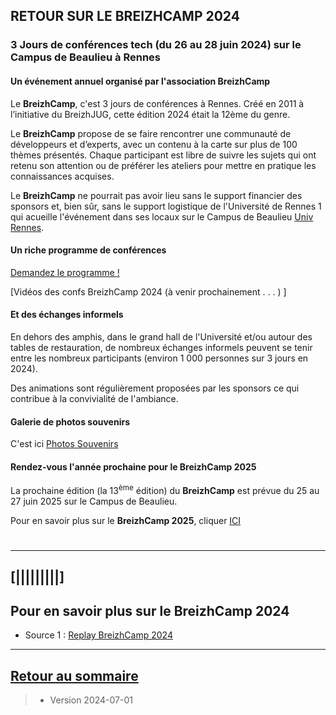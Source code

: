 ## RETOUR SUR LE BREIZHCAMP 2024



### 3 Jours de conférences tech (du 26 au 28 juin 2024) sur le Campus de Beaulieu à Rennes

#### Un événement annuel organisé par l'association BreizhCamp

Le **BreizhCamp**, c'est 3 jours de conférences à Rennes. Créé en 2011 à l’initiative du BreizhJUG, cette édition 2024 était la 12ème du genre. 

Le **BreizhCamp** propose de se faire rencontrer une communauté de développeurs et d’experts, avec un contenu à la carte sur plus de 100 thèmes présentés. Chaque participant est libre de suivre les sujets qui ont retenu son attention ou de préférer les ateliers pour mettre en pratique les connaissances acquises.

Le **BreizhCamp** ne pourrait pas avoir lieu sans le support financier des sponsors et, bien sûr, sans le support logistique de l'Université de Rennes 1 qui acueille l'événement dans ses locaux sur le Campus de Beaulieu [Univ Rennes](https://www.univ-rennes.fr/).
>

#### Un riche programme de conférences

[Demandez le programme !](https://www.breizhcamp.org/conference/programme/)

[Vidéos des confs BreizhCamp 2024  (à venir prochainement . . . ) ]
>

#### Et des échanges informels 

En dehors des amphis, dans le grand hall de l'Université et/ou autour des tables de restauration, de nombreux échanges informels peuvent se tenir entre les nombreux participants (environ 1 000 personnes sur 3 jours en 2024).

Des animations sont régulièrement proposées par les sponsors ce qui contribue à la convivialité de l'ambiance.

#### Galerie de photos souvenirs
C'est ici [Photos Souvenirs](../File_BzhCamp2024photos)

#### Rendez-vous l'année prochaine pour le BreizhCamp 2025 

La prochaine édition (la 13<sup>ème</sup> édition) du **BreizhCamp** est prévue du 25 au 27 juin 2025 sur le Campus de Beaulieu.

Pour en savoir plus sur le **BreizhCamp 2025**, cliquer [ICI](https://www.breizhcamp.org/)

#  

 
---

## [|||||||||] 
>
## Pour en savoir plus sur le BreizhCamp 2024

- Source 1 : [Replay BreizhCamp 2024](https://www.breizhcamp.org/)

---

## [Retour au sommaire](https://dcn-prof.github.io/breizhdataclub/)
  
>

>  *  Version 2024-07-01
